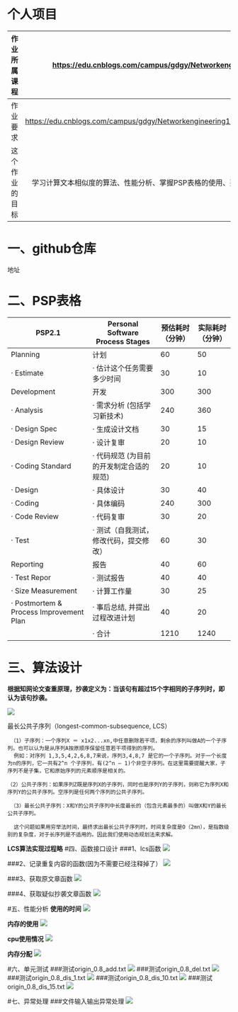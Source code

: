 个人项目
==========
作业所属课程|https://edu.cnblogs.com/campus/gdgy/Networkengineering1834
--|:--:
作业要求|https://edu.cnblogs.com/campus/gdgy/Networkengineering1834/homework/11146
这个作业的目标|学习计算文本相似度的算法、性能分析、掌握PSP表格的使用、熟悉个人项目开发流程
# 一、github仓库
地址



# 二、PSP表格
| PSP2.1 | Personal Software Process Stages | 预估耗时（分钟）|实际耗时（分钟）|
| ---- | ---- | ---- | ---- |
| Planning | 计划 | 60 | 50 |
| · Estimate |· 估计这个任务需要多少时间 | 30 | 10 |
|Development|开发|300|300|
|· Analysis|· 需求分析 (包括学习新技术)|240|360|
|· Design Spec|· 生成设计文档|30|15|
|· Design Review|· 设计复审|20|10|
|· Coding Standard|· 代码规范 (为目前的开发制定合适的规范)|20|10|
|· Design|· 具体设计|30|40|
|· Coding|· 具体编码|240|300|
|· Code Review| · 代码复审|30|20|
|· Test|· 测试（自我测试，修改代码，提交修改）|60|30|
|Reporting|报告|40|60|
|· Test Repor|· 测试报告|40|40|
|· Size Measurement|· 计算工作量|30|25|
|· Postmortem & Process Improvement Plan|· 事后总结, 并提出过程改进计划|40|20|
||· 合计|1210|1240|

# 三、算法设计
**根据知网论文查重原理，抄袭定义为：当该句有超过15个字相同的子序列时，即认为该句抄袭。**

![](https://img2020.cnblogs.com/blog/2150001/202009/2150001-20200924210030329-1151025356.jpg)

最长公共子序列（longest-common-subsequence, LCS）

     （1）子序列：一个序列X ＝ x1x2...xn,中任意删除若干项，剩余的序列叫做A的一个子序列。也可以认为是从序列A按原顺序保留任意若干项得到的序列。
      例如：对序列 1,3,5,4,2,6,8,7来说，序列3,4,8,7 是它的一个子序列。对于一个长度为n的序列，它一共有2^n 个子序列，有(2^n – 1)个非空子序列。在这里需要提醒大家，子序列不是子集，它和原始序列的元素顺序是相关的。

    （2）公共子序列：如果序列Z既是序列X的子序列，同时也是序列Y的子序列，则称它为序列X和序列Y的公共子序列。空序列是任何两个序列的公共子序列。

     （3）最长公共子序列：X和Y的公共子序列中长度最长的（包含元素最多的）叫做X和Y的最长公共子序列。

      这个问题如果用穷举法时间，最终求出最长公共子序列时，时间复杂度是Ο（2mn），是指数级别的复杂度，对于长序列是不适用的。因此我们使用动态规划法来求解。

**LCS算法实现过程略**
#四、函数接口设计
###1、lcs函数
![](https://img2020.cnblogs.com/blog/2150001/202009/2150001-20200924211222333-2121755853.jpg)

###2、记录重复内容的函数(因为不需要已经注释掉了）
![](https://img2020.cnblogs.com/blog/2150001/202009/2150001-20200924211334476-401003754.jpg)

###3、获取原文章函数
![](https://img2020.cnblogs.com/blog/2150001/202009/2150001-20200924211353841-718441603.jpg)

###4、获取疑似抄袭文章函数
![](https://img2020.cnblogs.com/blog/2150001/202009/2150001-20200924211414078-747293421.jpg)

#五、性能分析
**使用的时间**
![](https://img2020.cnblogs.com/blog/2150001/202009/2150001-20200924212312582-1431682533.jpg)

**内存的使用**
![](https://img2020.cnblogs.com/blog/2150001/202009/2150001-20200924212343523-1480044157.jpg)

**cpu使用情况**
![](https://img2020.cnblogs.com/blog/2150001/202009/2150001-20200924212420815-1070544836.jpg)

**内存分配**
![](https://img2020.cnblogs.com/blog/2150001/202009/2150001-20200924212516395-1778783215.jpg)

#六、单元测试
###测试origin_0.8_add.txt
![](https://img2020.cnblogs.com/blog/2150001/202009/2150001-20200924212607009-953834951.jpg)
###测试origin_0.8_del.txt
![](https://img2020.cnblogs.com/blog/2150001/202009/2150001-20200924214144151-1577773235.jpg)
###测试origin_0.8_dis_1.txt
![](https://img2020.cnblogs.com/blog/2150001/202009/2150001-20200924214211415-1443282077.jpg)
###测试origin_0.8_dis_10.txt
![](https://img2020.cnblogs.com/blog/2150001/202009/2150001-20200924214223833-1951851776.jpg)
###测试origin_0.8_dis_15.txt
![](https://img2020.cnblogs.com/blog/2150001/202009/2150001-20200924214233864-1057770745.jpg)


#七、异常处理
###文件输入输出异常处理
![](https://img2020.cnblogs.com/blog/2150001/202009/2150001-20200924215333128-1995895771.jpg)

